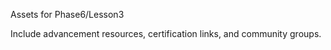 Assets for Phase6/Lesson3

Include advancement resources, certification links, and community groups.
